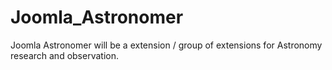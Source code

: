 # Joomla_Astronomer
Joomla Astronomer will be a extension / group of extensions for Astronomy research and observation.
